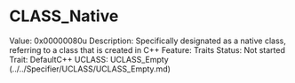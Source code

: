# CLASS_Native

Value: 0x00000080u
Description: Specifically designated as a native class, referring to a class that is created in C++
Feature: Traits
Status: Not started
Trait: DefaultC++
UCLASS: UCLASS_Empty (../../Specifier/UCLASS/UCLASS_Empty.md)